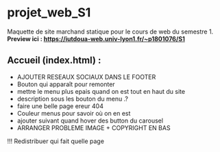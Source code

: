# projet_web_S1
Maquette de site marchand statique pour le cours de web du semestre 1. </br>
<strong>Preview ici : https://iutdoua-web.univ-lyon1.fr/~p1801076/S1 </strong>

<h2> Accueil (index.html) : </h2>
<ul>
    <li> AJOUTER RESEAUX SOCIAUX DANS LE FOOTER</li>
    <li> Bouton qui apparaît pour remonter </li>
    <li> mettre le menu plus epais quand on est tout en haut du site</li>
    <li> description sous les bouton du menu .? </li>
    <li> faire une belle page ereur 404</li>
    <li> Couleur menus pour savoir où on en est </li>
	<li> ajouter suivant quand hover des button du carousel</li>
    <li> ARRANGER PROBLEME IMAGE + COPYRIGHT EN BAS </li>
</ul>

!!! Redistribuer qui fait quelle page
